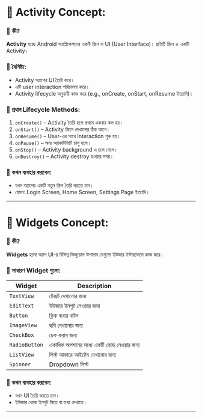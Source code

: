 # 📌 **Activity Concept:**

### 🔹 কী?

**Activity** হচ্ছে Android অ্যাপ্লিকেশনের একটি স্ক্রিন বা UI (User Interface)। প্রতিটি স্ক্রিন = একটি Activity।

### 🔹 বৈশিষ্ট্য:

* Activity অ্যাপের UI তৈরি করে।
* এটি user interaction পরিচালনা করে।
* Activity lifecycle অনুযায়ী কাজ করে (e.g., onCreate, onStart, onResume ইত্যাদি)।

### 🔹 প্রধান Lifecycle Methods:

1. `onCreate()` – Activity তৈরি হলে প্রথমে একবার কল হয়।
2. `onStart()` – Activity স্ক্রিনে দেখানোর ঠিক আগে।
3. `onResume()` – User-এর সাথে interaction শুরু হয়।
4. `onPause()` – অন্য অ্যাকটিভিটি চালু হলে।
5. `onStop()` – Activity background এ চলে গেলে।
6. `onDestroy()` – Activity destroy হওয়ার সময়।

### 🔹 কখন ব্যবহার করবেন:

* যখন অ্যাপের একটি নতুন স্ক্রিন তৈরি করতে চান।
* যেমন: Login Screen, Home Screen, Settings Page ইত্যাদি।

---

# 📌 **Widgets Concept:**

### 🔹 কী?

**Widgets** হলো অ্যাপ UI-র বিভিন্ন ভিজ্যুয়াল উপাদান যেগুলো ইউজার ইন্টারফেসে কাজ করে।

### 🔹 সাধারণ Widget গুলো:

| Widget        | Description                               |
| ------------- | ----------------------------------------- |
| `TextView`    | টেক্সট দেখানোর জন্য                       |
| `EditText`    | ইউজার ইনপুট নেওয়ার জন্য                   |
| `Button`      | ক্লিক করার বাটন                           |
| `ImageView`   | ছবি দেখানোর জন্য                          |
| `CheckBox`    | চেক করার জন্য                             |
| `RadioButton` | একাধিক অপশনের মধ্যে একটি বেছে নেওয়ার জন্য |
| `ListView`    | লিস্ট আকারে আইটেম দেখানোর জন্য            |
| `Spinner`     | Dropdown লিস্ট                            |

### 🔹 কখন ব্যবহার করবেন:

* যখন UI তৈরি করতে চান।
* ইউজার থেকে ইনপুট নিতে বা তথ্য দেখাতে।

---

